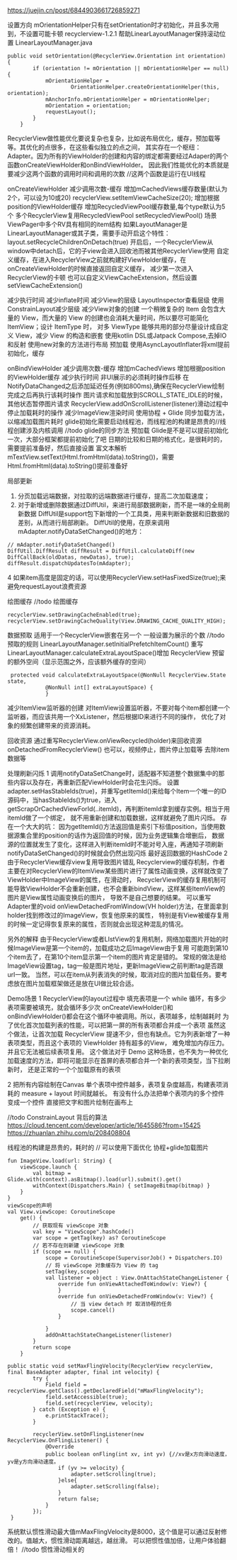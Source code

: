 https://juejin.cn/post/6844903661726859271


设置方向  mOrientationHelper只有在setOrientation时才初始化，并且多次用到，不设置可能卡顿
recyclerview-1.2.1  帮助LinearLayoutManager保持滚动位置
LinearLayoutManager.java   
```
public void setOrientation(@RecyclerView.Orientation int orientation) {
        if (orientation != mOrientation || mOrientationHelper == null) {
            mOrientationHelper =
                    OrientationHelper.createOrientationHelper(this, orientation);
            mAnchorInfo.mOrientationHelper = mOrientationHelper;
            mOrientation = orientation;
            requestLayout();
        }
    }
```



RecyclerView做性能优化要说复杂也复杂，比如说布局优化，缓存，预加载等等。其优化的点很多，在这些看似独立的点之间，
  其实存在一个枢纽：Adapter。因为所有的ViewHolder的创建和内容的绑定都需要经过Adaper的两个函数onCreateViewHolder和onBindViewHolder。
因此我们性能优化的本质就是要减少这两个函数的调用时间和调用的次数   //这两个函数是运行在UI线程

onCreateViewHolder
 减少调用次数-缓存
    增加mCachedViews缓存数量(默认为2个，可以设为10或20)  recyclerView.setItemViewCacheSize(20);
    增加根据position的ViewHolder缓存
    增加RecycledViewPool缓存数量,每个type默认为5个
    多个RecyclerView复用RecycledViewPool   setRecycledViewPool()  场景ViewPager中多个RV具有相同的item结构
       如果LayoutManager是LinearLayoutManager或其子类，需要手动开启这个特性：layout.setRecycleChildrenOnDetach(true)
       开启后，一个RecyclerView从window中detach后，它的子view会进入回收池而被其他RecyclerView使用
    自定义缓存，在进入RecyclerView之前就构建好ViewHolder缓存，在onCreateViewHolder的时候直接返回自定义缓存，
        减少第一次进入RecyclerView的卡顿
       也可以自定义ViewCacheExtension，然后设置setViewCacheExtension()

 减少执行时间
     减少inflate时间
        减少View的层级 
           LayoutInspector查看层级
           使用ConstrainLayout减少层级
       减少View对象的创建
          一个稍微复杂的 Item 会包含大量的 View，而大量的 View 的创建也会消耗大量时间，所以要尽可能简化 ItemView；设计 ItemType 时，
             对多 ViewType 能够共用的部分尽量设计成自定义 View，减少 View 的构造和嵌套
     使用kotlin DSL或Jatpack Compose,去掉IO和反射   使用new对象的方法进行布局
     预加载  使用AsyncLayoutInflater将xml提前初始化，缓存
 

onBindViewHolder
  减少调用次数-缓存
    增加mCachedViews
    增加根据position的ViewHolder缓存 
  减少执行时间
    非UI展示的必须耗时操作后移
       在NotifyDataChanged之后添加延迟任务(例如800ms),确保在RecyclerView绘制完成之后再执行该耗时操作
       图片请求和加载放到SCROLL_STATE_IDLE的时候，其他状态暂停图片请求
          RecyclerView.addOnScrollListener(listener)滑动过程中停止加载耗时的操作
    减少ImageView渲染时间
      使用协程 + Glide 同步加载方法，以缩减加载图片耗时   glide初始化需要启动线程池，而线程池的构建是昂贵的//线程创建涉及内核调用  //todo glide的同步方法
  预加载
     Glide是不是可以提前初始化一次，大部分框架都提前初始化了吧
     日期的比较和日期的格式化，是很耗时的，需要提前准备好，然后直接设置
     富文本解析 mTextView.setText(Html.fromHtml(data).toString())，需要Html.fromHtml(data).toString()提前准备好


局部更新
1. 分页加载远端数据，对拉取的远端数据进行缓存，提高二次加载速度；
2. 对于新增或删除数据通过DiffUtil，来进行局部数据刷新，而不是一味的全局刷新数据
   DiffUtil是support包下新增的一个工具类，用来判断新数据和旧数据的差别，从而进行局部刷新。
   DiffUtil的使用，在原来调用mAdapter.notifyDataSetChanged()的地方：
```
// mAdapter.notifyDataSetChanged()
DiffUtil.DiffResult diffResult = DiffUtil.calculateDiff(new DiffCallBack(oldDatas, newDatas), true);
diffResult.dispatchUpdatesTo(mAdapter);
```  
4  如果item高度是固定的话，可以使用RecyclerView.setHasFixedSize(true);来避免requestLayout浪费资源


绘图缓存  //todo 绘图缓存
```
recyclerView.setDrawingCacheEnabled(true);
recyclerView.setDrawingCacheQuality(View.DRAWING_CACHE_QUALITY_HIGH);
```

数据预取  适用于一个RecyclerView嵌套在另一个  一般设置为展示的个数   //todo 预取的规则
LinearLayoutManager.setInitialPrefetchItemCount()
重写LinearLayoutManager.calculateExtraLayoutSpace()增加 RecyclerView 预留的额外空间（显示范围之外，应该额外缓存的空间）
```
 protected void calculateExtraLayoutSpace(@NonNull RecyclerView.State state,
            @NonNull int[] extraLayoutSpace) {
            }
```

减少ItemView监听器的创建 
对ItemView设置监听器，不要对每个item都创建一个监听器，而应该共用一个XxListener，然后根据ID来进行不同的操作，
   优化了对象的频繁创建带来的资源消耗。

回收资源
通过重写RecyclerView.onViewRecycled(holder)来回收资源
onDetachedFromRecyclerView() 也可以，视频停止，图片停止加载等 去除item数据等

处理刷新闪烁
1 调用notifyDataSetChange时，适配器不知道整个数据集中的那些内容以及存在，再重新匹配ViewHolder时会花生闪烁。
设置adapter.setHasStableIds(true)，并重写getItemId()来给每个Item一个唯一的ID
源码中，当hasStableIds()为true，进入getScrapOrCachedViewForId(..itemId)，再判断itemId拿到缓存实例。相当于用itemId做了一个绑定，
   就不用重新创建和加载数据，这样就避免了图片闪烁。
存在一个大大的坑：
 因为getItemId()方法返回值是索引下标值position，当使用数据源集合里的position的话作为返回值的时候，因为业务逻辑集合增删后，
  数据源的位置就发生了变化，这样进入判断itemId时不能对号入座，再通知子项刷新notifyDataSetChanged()的时候就会仍然出现闪烁
  最好返回数据的HashCode
2 由于RecyclerView缓存view复用导致图片错乱
Recyclerview的缓存机制，作者主要在对RecyclerView的ItemView某些图片进行了属性动画变换，这样就改变了ViewHolder中ImageView的属性，在滑动时，
RecyclerView的缓存复用机制可能导致ViewHolder不会重新创建，也不会重新bindView，这样某些ItemView的图片是View属性动画变换后的图片，
导致不是自己想要的结果。
可以重写Adapter里的void onViewDetachedFromWindow(VH holder)方法，在里面拿到holder找到修改过的ImageView，恢复他原来的属性，
  特别是有View被缓存复用的时候一定记得恢复原来的属性，否则就会出现这种混乱的情况。

另外的解释
由于RecyclerView或者LIstView的复用机制，网络加载图片开始的时候ImageView是第一个item的，加载成功之后ImageView由于复用
   可能跑到第10个item去了，在第10个item显示第一个item的图片肯定是错的。
常规的做法是给ImageView设置tag，tag一般是图片地址，更新ImageView之前判断tag是否跟url一致。
当然，可以在item从列表消失的时候，取消对应的图片加载任务。要考虑放在图片加载框架做还是放在UI做比较合适。




Demo场景
1 RecyclerView的layout过程中  填充表项是一个 while 循环，有多少表项需要被填充，就会循环多少次
onCreateViewHolder()和onBindViewHolder()都会在这个循环中被调用。所以，表项越多，绘制越耗时
为了优化首次加载列表的性能，可以把第一屏的所有表项都合并成一个表项
虽然这个做法，让首次加载 RecyclerView 提速不少，但也有缺点。它为列表新增了一种表项类型，而且这个表项的 ViewHolder 持有超多的View，
   难免增加内存压力。并且它无法被后续表项复用。
这个做法对于 Demo 这种场景，也不失为一种优化加载速度的方法，即将可能显示在首屏的表项都合并一个新的表项类型，当下拉刷新时，
  还是正常的一个个加载原有的表项

2 把所有内容绘制在Canvas
单个表项中控件越多，表项复杂度越高，构建表项消耗的 measure + layout 时间就越长。
有没有什么办法把单个表项内的多个控件变成一个控件
直接把文字和图片绘制在画布上


//todo ConstrainLayout 背后的算法
https://cloud.tencent.com/developer/article/1645586?from=15425
https://zhuanlan.zhihu.com/p/208408804

线程池的构建是昂贵的，耗时的   // 
可以使用下面优化
协程+glide加载图片
```
fun ImageView.load(url: String) {
    viewScope.launch {
        val bitmap = Glide.with(context).asBitmap().load(url).submit().get()
        withContext(Dispatchers.Main) { setImageBitmap(bitmap) }
    }
}
viewScope的声明
val View.viewScope: CoroutineScope
    get() {
        // 获取现有 viewScope 对象
        val key = "ViewScope".hashCode()
        var scope = getTag(key) as? CoroutineScope
        // 若不存在则新建 viewScope 对象
        if (scope == null) {
            scope = CoroutineScope(SupervisorJob() + Dispatchers.IO)
            // 将 viewScope 对象缓存为 View 的 tag
            setTag(key,scope)
            val listener = object : View.OnAttachStateChangeListener {
                override fun onViewAttachedToWindow(v: View?) {
                }
                override fun onViewDetachedFromWindow(v: View?) {
                    // 当 view detach 时 取消协程的任务
                    scope.cancel()
                }

            }
            addOnAttachStateChangeListener(listener)
        }
        return scope
    }

```


```
public static void setMaxFlingVelocity(RecyclerView recyclerView, final BaseAdapter adapter, final int velocity) {
        try {
            Field field = recyclerView.getClass().getDeclaredField("mMaxFlingVelocity");
            field.setAccessible(true);
            field.set(recyclerView, velocity);
        } catch (Exception e) {
            e.printStackTrace();
        }

        recyclerView.setOnFlingListener(new RecyclerView.OnFlingListener() {
            @Override
            public boolean onFling(int xv, int yv) {//xv是x方向滑动速度，yv是y方向滑动速度。    
                if (yv >= velocity) {
                    adapter.setScrolling(true);
                }else{
                    adapter.setScrolling(false);
                }
                return false;
            }
        });
 }
```
系统默认惯性滑动最大值mMaxFlingVelocity是8000，这个值是可以通过反射修改的。值越大，惯性滑动距离越远，越丝滑。
可以把惯性值加倍，让用户体验翻倍！   //todo 惯性滑动相关的